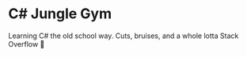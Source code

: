 # C\# Jungle Gym
Learning C\# the old school way. Cuts, bruises, and a whole lotta Stack Overflow :muscle:

